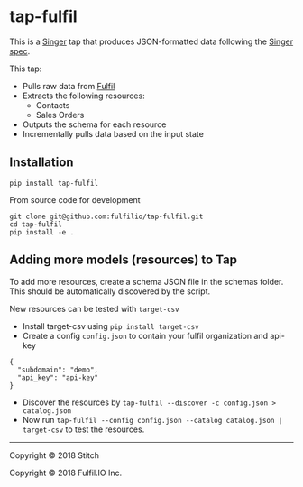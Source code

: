 # tap-fulfil

This is a [Singer](https://singer.io) tap that produces JSON-formatted data
following the [Singer
spec](https://github.com/singer-io/getting-started/blob/master/SPEC.md).

This tap:

- Pulls raw data from [Fulfil](https://www.fulfil.io)
- Extracts the following resources:
  - Contacts
  - Sales Orders
- Outputs the schema for each resource
- Incrementally pulls data based on the input state

## Installation

`pip install tap-fulfil`

From source code for development

```
git clone git@github.com:fulfilio/tap-fulfil.git
cd tap-fulfil
pip install -e .
```

## Adding more models (resources) to Tap

To add more resources, create a schema JSON file in the
schemas folder. This should be automatically discovered by
the script.

New resources can be tested with `target-csv`

- Install target-csv using `pip install target-csv`
- Create a config `config.json` to contain your fulfil organization and api-key
```
{
  "subdomain": "demo",
  "api_key": "api-key"
}
```
- Discover the resources by `tap-fulfil --discover -c config.json > catalog.json`
- Now run `tap-fulfil --config config.json --catalog catalog.json | target-csv` to test the resources.


---

Copyright &copy; 2018 Stitch

Copyright &copy; 2018 Fulfil.IO Inc.
